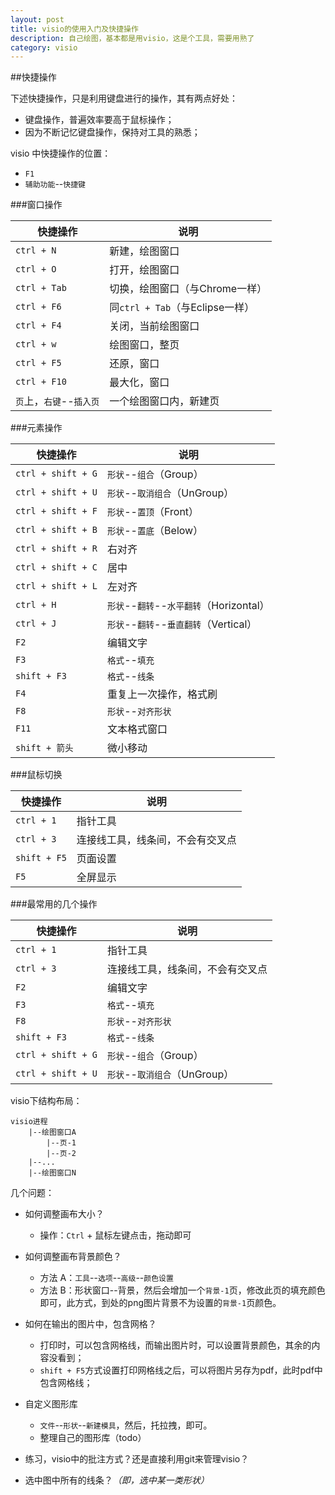 ```yaml
---
layout: post
title: visio的使用入门及快捷操作
description: 自己绘图，基本都是用visio，这是个工具，需要用熟了
category: visio
---
```



##快捷操作


下述快捷操作，只是利用键盘进行的操作，其有两点好处：

* 键盘操作，普遍效率要高于鼠标操作；
* 因为不断记忆键盘操作，保持对工具的熟悉；

visio 中快捷操作的位置：

* `F1`
* `辅助功能`--`快捷键`



###窗口操作

|快捷操作|说明|
|--------|----|
|`ctrl + N`|新建，绘图窗口|
|`ctrl + O`|打开，绘图窗口|
|`ctrl + Tab`|切换，绘图窗口（与Chrome一样）|
|`ctrl + F6`|同`ctrl + Tab`（与Eclipse一样）|
|`ctrl + F4`|关闭，当前绘图窗口|
|`ctrl + w`|绘图窗口，整页|
|`ctrl + F5`|还原，窗口|
|`ctrl + F10`|最大化，窗口|
|`页`上，`右键`--`插入页`|一个绘图窗口内，新建页|




###元素操作

|快捷操作|说明|
|--------|----|
|`ctrl + shift + G`|`形状`--`组合`（Group）|
|`ctrl + shift + U`|`形状`--`取消组合`（UnGroup）|
|`ctrl + shift + F`|`形状`--`置顶`（Front）|
|`ctrl + shift + B`|`形状`--`置底`（Below）|
|`ctrl + shift + R`|右对齐|
|`ctrl + shift + C`|居中|
|`ctrl + shift + L`|左对齐|
|`ctrl + H`|`形状`--`翻转`--`水平翻转`（Horizontal）|
|`ctrl + J`|`形状`--`翻转`--`垂直翻转`（Vertical）|
|`F2`|编辑文字|
|`F3`|`格式`--`填充`|
|`shift + F3`|`格式`--`线条`|
|`F4`|重复上一次操作，格式刷|
|`F8`|`形状`--`对齐形状`|
|`F11`|文本格式窗口|
|`shift + 箭头`|微小移动|




###鼠标切换


|快捷操作|说明|
|--------|----|
|`ctrl + 1`|指针工具|
|`ctrl + 3`|连接线工具，线条间，不会有交叉点|
|`shift + F5`|页面设置|
|`F5`|全屏显示|




###最常用的几个操作



|快捷操作|说明|
|--------|----|
|`ctrl + 1`|指针工具|
|`ctrl + 3`|连接线工具，线条间，不会有交叉点|
|`F2`|编辑文字|
|`F3`|`格式`--`填充`|
|`F8`|`形状`--`对齐形状`|
|`shift + F3`|`格式`--`线条`|
|`ctrl + shift + G`|`形状`--`组合`（Group）|
|`ctrl + shift + U`|`形状`--`取消组合`（UnGroup）|








visio下结构布局：

	visio进程
		|--绘图窗口A
			|--页-1
			|--页-2
		|--...
		|--绘图窗口N





几个问题：

* 如何调整画布大小？
	* 操作：`Ctrl` + 鼠标左键点击，拖动即可

* 如何调整画布背景颜色？
	* 方法 A：`工具`--`选项`--`高级`--`颜色设置`
	* 方法 B：形状窗口--背景，然后会增加一个`背景-1`页，修改此页的填充颜色即可，此方式，到处的png图片背景不为设置的`背景-1`页颜色。


* 如何在输出的图片中，包含网格？
	* 打印时，可以包含网格线，而输出图片时，可以设置背景颜色，其余的内容没看到；
	* `shift + F5`方式设置打印网格线之后，可以将图片另存为pdf，此时pdf中包含网格线；

* 自定义图形库
	* `文件`--`形状`--`新建模具`，然后，托拉拽，即可。
	* 整理自己的图形库（todo）


* 练习，visio中的批注方式？还是直接利用git来管理visio？


* 选中图中所有的线条？*（即，选中某一类形状）*



[NingG]:    http://ningg.github.com  "NingG"
